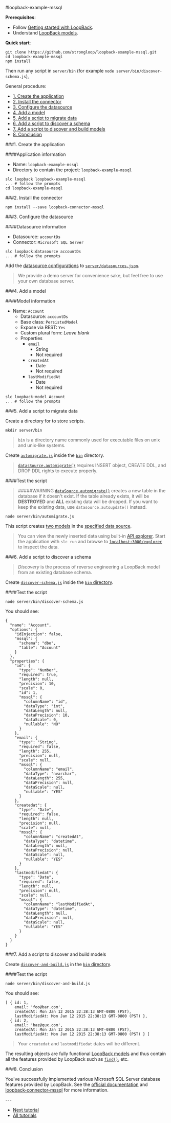 #loopback-example-mssql

**Prerequisites**:

 - Follow [Getting started with LoopBack](http://docs.strongloop.com/display/LB/Getting+started+with+LoopBack).
 - Understand [LoopBack models](http://docs.strongloop.com/display/LB/Defining+models).

**Quick start**:

```
git clone https://github.com/strongloop/loopback-example-mssql.git
cd loopback-example-mssql
npm install
```
Then run any script in `server/bin` (for example `node server/bin/discover-schema.js`),

General procedure:
  - [1. Create the application](#1-create-the-application)
  - [2. Install the connector](#2-install-the-connector)
  - [3. Configure the datasource](#3-configure-the-datasource)
  - [4. Add a model](#4-add-a-model)
  - [5. Add a script to migrate data](#5-add-a-script-to-migrate-data)
  - [6. Add a script to discover a schema](#6-add-a-script-to-discover-a-schema)
  - [7. Add a script to discover and build models](#7-add-a-script-to-discover-and-build-models)
  - [8. Conclusion](#8-conclusion)

###1. Create the application

####Application information

- Name: `loopback-example-mssql`
- Directory to contain the project: `loopback-example-mssql`

```
slc loopback loopback-example-mssql
... # follow the prompts
cd loopback-example-mssql
```

###2. Install the connector

```
npm install --save loopback-connector-mssql
```

###3. Configure the datasource

####Datasource information
- Datasource: `accountDs`
- Connector: `Microsoft SQL Server`

```
slc loopback:datasource accountDs
... # follow the prompts
```

Add the [datasource configurations](https://github.com/strongloop/loopback-example-mssql/blob/master/server/datasources.json#L9-L13) to
[`server/datasources.json`](https://github.com/strongloop/loopback-example-mssql/blob/master/server/datasources.json).

> We provide a demo server for convenience sake, but feel free to use your own database server.

###4. Add a model

####Model information
- Name: `Account`
  - Datasource: `accountDs`
  - Base class: `PersistedModel`
  - Expose via REST: `Yes`
  - Custom plural form: *Leave blank*
  - Properties
    - `email`
      - String
      - Not required
    - `createdAt`
      - Date
      - Not required
    - `lastModifiedAt`
      - Date
      - Not required

```
slc loopback:model Account
... # follow the prompts
```

###5. Add a script to migrate data

Create a directory for to store scripts.

```
mkdir server/bin
```

> `bin` is a directory name commonly used for executable files on unix and unix-like systems.

Create [`automigrate.js`](https://github.com/strongloop/loopback-example-mssql/blob/master/server/bin/automigrate.js) inside the
[`bin`](https://github.com/strongloop/loopback-example-mssql/blob/master/server/bin) directory.

> [`datasSource.automigrate()`](https://github.com/strongloop/loopback-example-mssql/blob/master/server/bin/automigrate.js) requires INSERT object, CREATE DDL, and DROP DDL rights to execute properly.

####Test the script

> #####WARNING
> [`dataSource.automigrate()`](https://github.com/strongloop/loopback-example-mssql/blob/master/server/bin/automigrate.js#L18) creates a new table in the database if it doesn't exist. If the table already exists, it will be **DESTROYED** and **ALL** existing data will be dropped. If you want to keep the existing data, use `datasource.autoupdate()` instead.

```
node server/bin/automigrate.js
```

This script creates [two models](https://github.com/strongloop/loopback-example-mssql/blob/master/server/bin/automigrate.js#L5-L14) in the
[specified data source](https://github.com/strongloop/loopback-example-mssql/blob/master/server/bin/automigrate.js#L16).

> You can view the newly inserted data using built-in [API explorer](http://docs.strongloop.com/display/LB/Use+API+Explorer). Start the application with `slc run` and browse to [`localhost:3000/explorer`][explorer] to inspect the data.

###6. Add a script to discover a schema

> *Discovery* is the process of reverse engineering a LoopBack model from an existing database schema.

Create [`discover-schema.js`](https://github.com/strongloop/loopback-example-mssql/blob/master/server/bin/discover-schema.js) inside the
[`bin` directory](https://github.com/strongloop/loopback-example-mssql/blob/master/server/bin).

####Test the script

```
node server/bin/discover-schema.js
```

You should see:

```
{
  "name": "Account",
  "options": {
    "idInjection": false,
    "mssql": {
      "schema": "dbo",
      "table": "Account"
    }
  },
  "properties": {
    "id": {
      "type": "Number",
      "required": true,
      "length": null,
      "precision": 10,
      "scale": 0,
      "id": 1,
      "mssql": {
        "columnName": "id",
        "dataType": "int",
        "dataLength": null,
        "dataPrecision": 10,
        "dataScale": 0,
        "nullable": "NO"
      }
    },
    "email": {
      "type": "String",
      "required": false,
      "length": 255,
      "precision": null,
      "scale": null,
      "mssql": {
        "columnName": "email",
        "dataType": "nvarchar",
        "dataLength": 255,
        "dataPrecision": null,
        "dataScale": null,
        "nullable": "YES"
      }
    },
    "createdat": {
      "type": "Date",
      "required": false,
      "length": null,
      "precision": null,
      "scale": null,
      "mssql": {
        "columnName": "createdAt",
        "dataType": "datetime",
        "dataLength": null,
        "dataPrecision": null,
        "dataScale": null,
        "nullable": "YES"
      }
    },
    "lastmodifiedat": {
      "type": "Date",
      "required": false,
      "length": null,
      "precision": null,
      "scale": null,
      "mssql": {
        "columnName": "lastModifiedAt",
        "dataType": "datetime",
        "dataLength": null,
        "dataPrecision": null,
        "dataScale": null,
        "nullable": "YES"
      }
    }
  }
}
```

###7. Add a script to discover and build models

Create [`discover-and-build.js`](https://github.com/strongloop/loopback-example-mssql/blob/master/server/bin/discover-and-build.js) in the
[`bin` directory](https://github.com/strongloop/loopback-example-mssql/blob/master/server/bin).

####Test the script

```
node server/bin/discover-and-build.js
```

You should see:

```
[ { id: 1,
    email: 'foo@bar.com',
    createdAt: Mon Jan 12 2015 22:38:13 GMT-0800 (PST),
    lastModifiedAt: Mon Jan 12 2015 22:38:13 GMT-0800 (PST) },
  { id: 2,
    email: 'baz@qux.com',
    createdAt: Mon Jan 12 2015 22:38:13 GMT-0800 (PST),
    lastModifiedAt: Mon Jan 12 2015 22:38:13 GMT-0800 (PST) } ]
```

> Your `createdat` and `lastmodifiedat` dates will be different.

The resulting objects are fully functional
[LoopBack models](https://github.com/strongloop/loopback-example-mssql/blob/master/server/bin/discover-and-build.js#L7) and thus contain all the
features provided by LoopBack such as
[`find()`](https://github.com/strongloop/loopback-example-mssql/blob/master/server/bin/discover-and-build.js#L10), etc.

###8. Conclusion

You've successfully implemented various Microsoft SQL Server database features provided by LoopBack.
See the [official documentation](http://docs.strongloop.com/display/LB/Defining+models) and
[loopback-connector-mssql](https://github.com/strongloop/loopback-connector-mssql) for more information.

<div class="confluence-hide">
---

- [Next tutorial][next-tutorial]
- [All tutorials][all-tutorials]

[all-tutorials]: https://github.com/strongloop/loopback-example
[explorer]: http://localhost:3000/explorer
[localhost]: http://localhost:3000
[next-tutorial]: https://github.com/strongloop/loopback-example-model-relations
</div>

